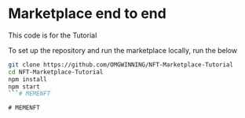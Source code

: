 # Marketplace end to end

This code is for the Tutorial 

To set up the repository and run the marketplace locally, run the below
```bash
git clone https://github.com/OMGWINNING/NFT-Marketplace-Tutorial
cd NFT-Marketplace-Tutorial
npm install
npm start
```#   M E M E N F T  
 #   M E M E N F T  
 